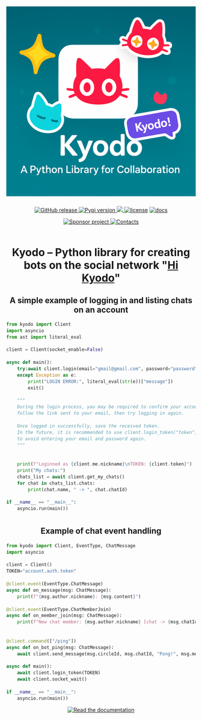 <body>
 	<h1 align="center">
		<img src="https://github.com/xXxCLOTIxXx/kyodo/blob/main/docs/res/banner.png" alt="kyodo api">
	</h1>
	<p align="center">
	    <a href="https://github.com/xXxCLOTIxXx/kyodo/releases"><img src="https://img.shields.io/github/v/release/xXxCLOTIxXx/kyodo" alt="GitHub release" />
	    <a href="https://pypi.org/project/kyodo/"><img src="https://img.shields.io/pypi/v/kyodo.svg" alt="Pypi version" />
	    <img src="https://img.shields.io/pypi/dm/kyodo"/>
	    <a href="https://github.com/xXxCLOTIxXx/kyodo/blob/main/LICENSE"><img src="https://img.shields.io/badge/License-MIT-yellow.svg" alt="license" /></a>
	    <a href="https://github.com/xXxCLOTIxXx/kyodo/blob/main/docs/index.md"><img src="https://img.shields.io/website?down_message=failing&label=docs&up_color=green&up_message=passing&url=https://github.com/xXxCLOTIxXx/kyodo/blob/main/docs/index.md" alt="docs" /></a>
	</p>
	<div align="center">
		<a href="https://github.com/xXxCLOTIxXx/xXxCLOTIxXx/blob/main/sponsor.md">
			<img src="https://img.shields.io/static/v1?style=for-the-badge&label=Sponsor project&message=%E2%9D%A4&color=ff69b4" alt="Sponsor project"/>
		</a>
		<a href="https://github.com/xXxCLOTIxXx/xXxCLOTIxXx/blob/main/contacts.md">
      		<img src="https://img.shields.io/badge/Контакты-Contacts-F79B1F?style=for-the-badge&amp;logoColor=0077b6&amp;color=0077b6" alt="Contacts"/>
		</a>
	</div>
	<br>
<div align="center">
	
# Kyodo – Python library for creating bots on the social network "[Hi Kyodo](https://hi.kyodo.app/)"
</div>

<div align="center">
	
## A simple example of logging in and listing chats on an account
</div>

```python
from kyodo import Client
import asyncio
from ast import literal_eval

client = Client(socket_enable=False)

async def main():
    try:await client.login(email="gmail@gmail.com", password="password")
    except Exception as e:
        print("LOGIN ERROR:", literal_eval(str(e))["message"])
        exit()
    
    """
    During the login process, you may be required to confirm your account — 
    follow the link sent to your email, then try logging in again.

    Once logged in successfully, save the received token.
    In the future, it is recommended to use client.login_token("token") 
    to avoid entering your email and password again.
    """


    print(f"Loginned as {client.me.nickname}\nTOKEN: {client.token}")
    print("My chats:")
    chats_list = await client.get_my_chats()
    for chat in chats_list.chats:
        print(chat.name, " -> ", chat.chatId)

if __name__ == "__main__":
    asyncio.run(main())   
```

<div align="center">

#
## Example of chat event handling
</div>

```python
from kyodo import Client, EventType, ChatMessage
import asyncio

client = Client()
TOKEN="account.auth.token"

@client.event(EventType.ChatMessage)
async def on_message(msg: ChatMessage):
    print(f"{msg.author.nickname}: {msg.content}")

@client.event(EventType.ChatMemberJoin)
async def on_member_join(msg: ChatMessage):
    print(f"New chat member: {msg.author.nickname} [chat -> {msg.chatId}]")


@client.command(["/ping"])
async def on_bot_ping(msg: ChatMessage):
    await client.send_message(msg.circleId, msg.chatId, "Pong!", msg.messageId)

async def main():
    await client.login_token(TOKEN)
    await client.socket_wait()

if __name__ == "__main__":
    asyncio.run(main())
```

<div align="center">
	<a href="https://github.com/xXxCLOTIxXx/kyodo/blob/main/docs/index.md">
		<img src="https://readme-typing-svg.demolab.com?font=Fira+Code&size=14&duration=1&pause=31&color=3DACF7&random=false&width=195&lines=Read+the+documentation" alt="Read the documentation"/>
	</a>
</div>
</body>
